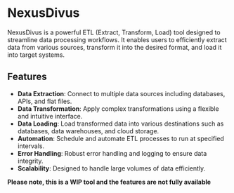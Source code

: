 # NexusDivus

NexusDivus is a powerful ETL (Extract, Transform, Load) tool designed to streamline data processing workflows. It enables users to efficiently extract data from various sources, transform it into the desired format, and load it into target systems.

## Features

- **Data Extraction**: Connect to multiple data sources including databases, APIs, and flat files.
- **Data Transformation**: Apply complex transformations using a flexible and intuitive interface.
- **Data Loading**: Load transformed data into various destinations such as databases, data warehouses, and cloud storage.
- **Automation**: Schedule and automate ETL processes to run at specified intervals.
- **Error Handling**: Robust error handling and logging to ensure data integrity.
- **Scalability**: Designed to handle large volumes of data efficiently.


**Please note, this is a WIP tool and the features are not fully available**